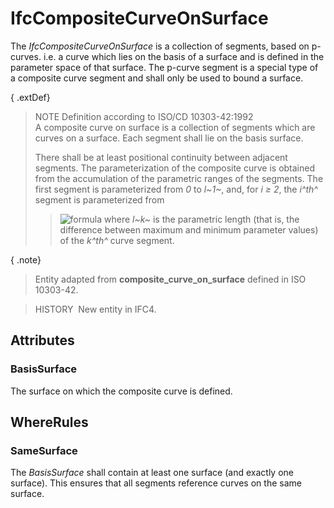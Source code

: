 # IfcCompositeCurveOnSurface

The _IfcCompositeCurveOnSurface_ is a collection of segments, based on p-curves. i.e. a curve which lies on the basis of a surface and is defined in the parameter space of that surface. The p-curve segment is a special type of a composite curve segment and shall only be used to bound a surface.

{ .extDef}
> NOTE Definition according to ISO/CD 10303-42:1992  
> A composite curve on surface is a collection of segments which are curves on a surface. Each segment shall lie on the basis surface.
> 
> There shall be at least positional continuity between adjacent segments. The parameterization of the composite curve is obtained from the accumulation of the parametric ranges of the segments. The first segment is parameterized from _0_ to _l~1~_, and, for _i &ge; 2_, the _i^th^_ segment is parameterized from
> 
>> ![formula](../../../../../../figures/ifccompositecurveonsurface-math1.gif)
> where _l~k~_ is the parametric length (that is, the difference between maximum and minimum parameter values) of the _k^th^_ curve segment.
> 


{ .note}
> Entity adapted from **composite_curve_on_surface** defined in ISO 10303-42.

> HISTORY&nbsp; New entity in IFC4.

## Attributes

### BasisSurface
The surface on which the composite curve is defined.

## WhereRules

### SameSurface
The _BasisSurface_ shall contain at least one surface (and exactly one surface). This ensures that all segments reference curves on the same surface.
